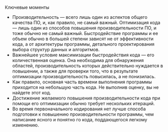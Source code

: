 Ключевые моменты

* Производительность — всего лишь один из аспектов общего качества ПО, и, как правило, не самый важный. Оптимизация
  кода — лишь один из способов повышения производительности ПО, и тоже обычно не самый важный. Быстродействие программы
  и ее объем обычно в большей степени зависят не от эффективности кода, а от архитектуры программы, детального
  проектирования выбора структур данных и алгоритмов.
* Важнейшее условие максимизации быстродействия кода — его количественная оценка. Она необходима для обнаружения
  областей, производительность которых действительно нуждается в повышении, а также для проверки того, что в результате
  оптимизации производительность повысилась, а не понизилась.
* Как правило, основная часть времени выполнения программы приходится на небольшую часть кода. Не выполнив оценку, вы не
  найдете этот код.
* Достижение желаемого повышения производительности кода при помощи его оптимизации обычно требует нескольких итераций.
* Во время первоначального кодирования нет лучше способа подготовки к повышению производительности программы, чем
  написание ясного и понятно го кода, поддающегося легкому изменению.

